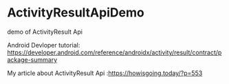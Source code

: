 # ActivityResultApiDemo
demo of ActivityResult Api

Android Devloper tutorial: https://developer.android.com/reference/androidx/activity/result/contract/package-summary

My article about ActivityResult Api :https://howisgoing.today/?p=553
